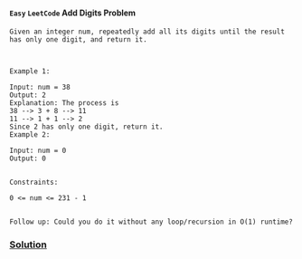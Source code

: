 
#### `Easy` `LeetCode` Add Digits Problem
```
Given an integer num, repeatedly add all its digits until the result has only one digit, and return it.

 

Example 1:

Input: num = 38
Output: 2
Explanation: The process is
38 --> 3 + 8 --> 11
11 --> 1 + 1 --> 2 
Since 2 has only one digit, return it.
Example 2:

Input: num = 0
Output: 0
 

Constraints:

0 <= num <= 231 - 1
 

Follow up: Could you do it without any loop/recursion in O(1) runtime?
```

### [Solution](https://github.com/sahuadarsh0/Kotlin-And-DataStructures/blob/master/src/main/kotlin/datastructures/easy/AddDigits.kt)